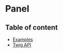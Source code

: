 # Panel <Badges :texts="badges" />

<script setup>
  import pkg from '@studiometa/ui/molecules/Panel/package.json';
  const badges = [`v${pkg.version}`, 'Twig', 'JS'];
</script>

## Table of content

- [Examples](./examples)
- [Twig API](./twig-api)
